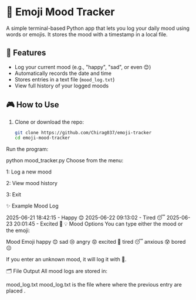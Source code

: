
# 🧠 Emoji Mood Tracker

A simple terminal-based Python app that lets you log your daily mood using words or emojis. It stores the mood with a timestamp in a local file.

## 🚀 Features

- Log your current mood (e.g., "happy", "sad", or even 😊)
- Automatically records the date and time
- Stores entries in a text file (`mood_log.txt`)
- View full history of your logged moods

## 🎮 How to Use

1. Clone or download the repo:  
   ```bash
   git clone https://github.com/Chirag037/emoji-tracker
   cd emoji-mood-tracker
Run the program:

python mood_tracker.py
Choose from the menu:

1: Log a new mood

2: View mood history

3: Exit

✨ Example Mood Log

2025-06-21 18:42:15 - Happy 😊
2025-06-22 09:13:02 - Tired 😴
2025-06-23 20:01:45 - Excited 🤩
💡 Mood Options
You can type either the mood or the emoji:

Mood	Emoji
happy	😊
sad	😢
angry	😡
excited	🤩
tired	😴
anxious	😰
bored	😐

If you enter an unknown mood, it will log it with 🤔.

🗂 File Output
All mood logs are stored in:


mood_log.txt
mood_log.txt is the file where where the previous entry are placed .


